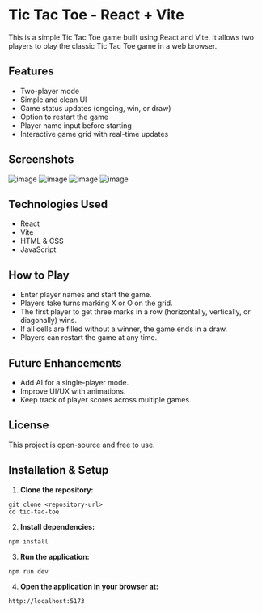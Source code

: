 # Tic Tac Toe - React + Vite

This is a simple Tic Tac Toe game built using React and Vite. It allows two players to play the classic Tic Tac Toe game in a web browser.

## Features
- Two-player mode
- Simple and clean UI
- Game status updates (ongoing, win, or draw)
- Option to restart the game
- Player name input before starting
- Interactive game grid with real-time updates

## Screenshots
![image](https://github.com/user-attachments/assets/cdbfc4e4-4eb4-4095-b4b1-d52637c65145)
![image](https://github.com/user-attachments/assets/bc224225-cf75-48e3-90ba-9d1134073851)
![image](https://github.com/user-attachments/assets/ffb211cb-7366-4e56-ac7b-69a596923e45)
![image](https://github.com/user-attachments/assets/3c7aed61-5347-4943-a5a1-bd9c959050c7)

## Technologies Used
- React
- Vite
- HTML & CSS
- JavaScript

## How to Play
- Enter player names and start the game.
- Players take turns marking X or O on the grid.
- The first player to get three marks in a row (horizontally, vertically, or diagonally) wins.
- If all cells are filled without a winner, the game ends in a draw.
- Players can restart the game at any time.

## Future Enhancements
- Add AI for a single-player mode.
- Improve UI/UX with animations.
- Keep track of player scores across multiple games.

## License
This project is open-source and free to use.

## Installation & Setup

1. **Clone the repository:**
```
git clone <repository-url>
cd tic-tac-toe
```

2. **Install dependencies:**
```
npm install
```
3. **Run the application:**
```
npm run dev
```

4. **Open the application in your browser at:**
```
http://localhost:5173
```